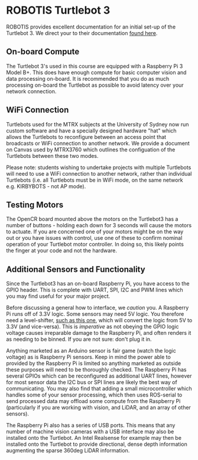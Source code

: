 # ROBOTIS Turtlebot 3

ROBOTIS provides excellent documentation for an initial set-up of the Turtlebot 3. We direct your to their documentation [found here](https://emanual.robotis.com/docs/en/platform/turtlebot3/bringup/#bringup).

## On-board Compute
The Turtlebot 3's used in this course are equipped with a Raspberry Pi 3 Model B+. This does have enough compute for basic computer vision and data processing on-board. It is recommended that you do as much processing on-board the Turtlebot as possible to avoid latency over your network connection.


## WiFi Connection
Turtlebots used for the MTRX subjects at the University of Sydney now run custom software and have a specially designed hardware "hat" which allows the Turtlebots to reconfigure between an access point that broadcasts or WiFi connection to another network. We provide a document on Canvas used by MTRX3760 which outlines the configuation of the Turtlebots between these two modes.

Please note: students wishing to undertake projects with multiple Turtlebots will need to use a WiFi connection to another network, rather than individual Turtlebots (i.e. all Turtlebots must be in WiFi mode, on the same network e.g. KIRBYBOTS - not AP mode).

## Testing Motors
The OpenCR board mounted above the motors on the Turtlebot3 has a number of buttons - holding each down for 3 seconds will cause the motors to actuate. If you are concerned one of your motors might be on the way out or you have issues with control, use one of these to confirm nominal operation of your Turtlebot motor controller. In doing so, this likely points the finger at your code and not the hardware.


## Additional Sensors and Functionality
Since the Turtlebot3 has an on-board Raspberry Pi, you have access to the GPIO header. This is complete with UART, SPI, I2C and PWM lines which you may find useful for your major project.

Before discussing a general how to interface, we *caution* you. A Raspberry Pi runs off of 3.3V logic. Some sensors may need 5V logic. You therefore need a level-shifter, [such as this one](https://core-electronics.com.au/sparkfun-level-shifter-8-channel-txs01018e.html), which will convert the logic from 5V to 3.3V (and vice-versa). This is *imperative* as not obeying the GPIO logic voltage causes irreparable damage to the Raspberry Pi, and often renders it as needing to be binned. If you are not sure: don't plug it in.

Anything marketed as an Arduino sensor is fair game (watch the logic voltage) as is Raspberry Pi sensors. Keep in mind the power able to provided by the Raspberry Pi is limited so anything marketed as outside these purposes will need to be thoroughly checked. The Raspberry Pi has several GPIOs which can be reconfigured as additional UART lines, however for most sensor data the I2C bus or SPI lines are likely the best way of communicating. You may also find that adding a small microcontroller which handles some of your sensor processing, which then uses ROS-serial to send processed data may offload some compute from the Raspberry Pi (particularly if you are working with vision, and LiDAR, and an array of other sensors).

The Raspberry Pi also has a series of USB ports. This means that any number of machine vision cameras with a USB interface may also be installed onto the Turtlebot. An Intel Realsense for example may then be installed onto the Turtlebot to provide directional, dense depth information augmenting the sparse 360deg LiDAR information.
